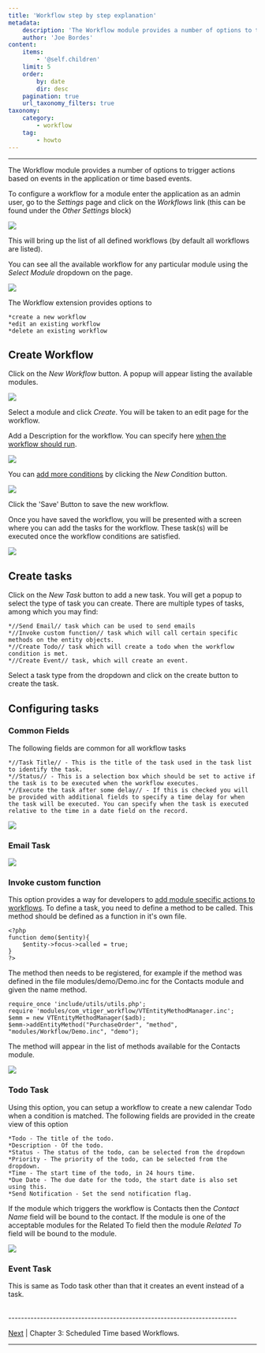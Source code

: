 ```yaml
---
title: 'Workflow step by step explanation'
metadata:
    description: 'The Workflow module provides a number of options to trigger actions based on events in the application or time based events.'
    author: 'Joe Bordes'
content:
    items:
        - '@self.children'
    limit: 5
    order:
        by: date
        dir: desc
    pagination: true
    url_taxonomy_filters: true
taxonomy:
    category:
        - workflow
    tag:
        - howto
---
```

---

The Workflow module provides a number of options to trigger actions
based on events in the application or time based events.

To configure a workflow for a module enter the application as an admin
user, go to the *Settings* page and click on the *Workflows* link (this
can be found under the *Other Settings* block)

![](step1mw.png?width=80%)

This will bring up the list of all defined workflows (by default all
workflows are listed).

You can see all the available workflow for any particular module using
the *Select Module* dropdown on the page.

![](step2mw.png?width=80%)

The Workflow extension provides options to

    *create a new workflow 
    *edit an existing workflow 
    *delete an existing workflow

Create Workflow
---------------

Click on the *New Workflow* button. A popup will appear listing the
available modules.

![](step3mw.png?width=80%)

Select a module and click *Create*. You will be taken to an edit page
for the workflow.

Add a Description for the workflow. You can specify here [when the
workflow should run](http://localhost/coreBOSDocumentation/configuration-tools/workflow/workflow_launch_conditions).

![](step4mw.png?width=80%)

You can [add more conditions](http://localhost/coreBOSDocumentation/configuration-tools/workflow/workflow_conditions) by clicking the
*New Condition* button.

![](step5mw.png?width=80%)

Click the 'Save' Button to save the new workflow.

Once you have saved the workflow, you will be presented with a screen
where you can add the tasks for the workflow. These task(s) will be
executed once the workflow conditions are satisfied.

![](step6mw.png?width=80%)

Create tasks
------------

Click on the *New Task* button to add a new task. You will get a popup
to select the type of task you can create. There are multiple types of
tasks, among which you may find:

    *//Send Email// task which can be used to send emails
    *//Invoke custom function// task which will call certain specific methods on the entity objects.
    *//Create Todo// task which will create a todo when the workflow condition is met. 
    *//Create Event// task, which will create an event.

Select a task type from the dropdown and click on the create button to
create the task.

Configuring tasks
-----------------

### Common Fields

The following fields are common for all workflow tasks

    *//Task Title// - This is the title of the task used in the task list to identify the task. 
    *//Status// - This is a selection box which should be set to active if the task is to be executed when the workflow executes. 
    *//Execute the task after some delay// - If this is checked you will be provided with additional fields to specify a time delay for when the task will be executed. You can specify when the task is executed relative to the time in a date field on the record.

![](step7mw.png?width=60%)

### Email Task

![](step8mw.png?width=80%)

### Invoke custom function

This option provides a way for developers to [add module specific
actions to workflows](http://localhost/coreBOSDocumentation/configuration-tools/workflow/invokecustomfunction_workflows). To define a
task, you need to define a method to be called. This method should be
defined as a function in it's own file.

    <?php
    function demo($entity){
        $entity->focus->called = true;
    }
    ?>

The method then needs to be registered, for example if the method was
defined in the file modules/demo/Demo.inc for the Contacts module and
given the name method.

    require_once 'include/utils/utils.php';
    require 'modules/com_vtiger_workflow/VTEntityMethodManager.inc';
    $emm = new VTEntityMethodManager($adb);
    $emm->addEntityMethod("PurchaseOrder", "method", "modules/Workflow/Demo.inc", "demo");

The method will appear in the list of methods available for the Contacts
module.

![](step9mw.png?width=60%)

### Todo Task

Using this option, you can setup a workflow to create a new calendar
Todo when a condition is matched. The following fields are provided in
the create view of this option

    *Todo - The title of the todo. 
    *Description - Of the todo. 
    *Status - The status of the todo, can be selected from the dropdown 
    *Priority - The priority of the todo, can be selected from the dropdown. 
    *Time - The start time of the todo, in 24 hours time. 
    *Due Date - The due date for the todo, the start date is also set using this. 
    *Send Notification - Set the send notification flag.

If the module which triggers the workflow is Contacts then the *Contact
Name* field will be bound to the contact. If the module is one of the
acceptable modules for the Related To field then the module *Related To*
field will be bound to the module.

![](step10mw.png?width=60%)

### Event Task

This is same as Todo task other than that it creates an event instead of
a task.


<br>
------------------------------------------------------------------------

[Next](http://localhost/coreBOSDocumentation/configuration-tools/workflow/scheduled_workflows) | Chapter 3: Scheduled Time based Workflows.

------------------------------------------------------------------------